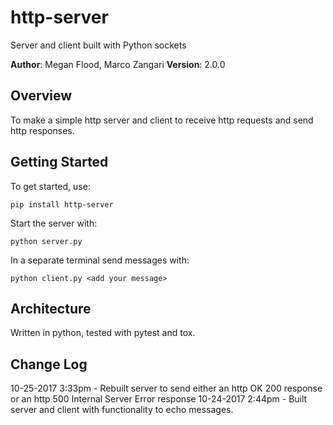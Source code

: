 # http-server
Server and client built with Python sockets

**Author**: Megan Flood, Marco Zangari
**Version**: 2.0.0

## Overview
To make a simple http server and client to receive http requests and send http responses.

## Getting Started
To get started, use:
```
pip install http-server
```
Start the server with:
```
python server.py
```
In a separate terminal send messages with:
```
python client.py <add your message>
```

## Architecture
Written in python, tested with pytest and tox.

## Change Log
10-25-2017 3:33pm - Rebuilt server to send either an http OK 200 response or an http 500 Internal Server Error response
10-24-2017 2:44pm - Built server and client with functionality to echo messages.